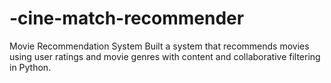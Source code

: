 # -cine-match-recommender
Movie Recommendation System Built a system that recommends movies using user ratings and movie genres with content and collaborative filtering in Python. 
